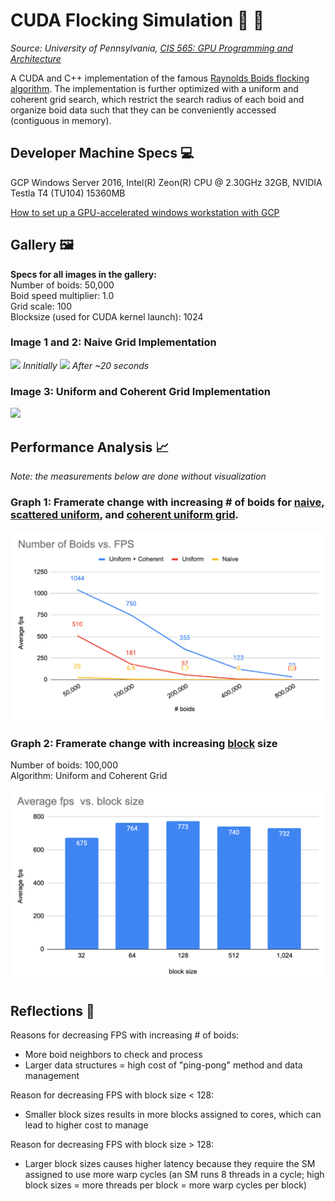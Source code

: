 CUDA Flocking Simulation 🐠 🦩
=============================
_Source: University of Pennsylvania, [CIS 565: GPU Programming and Architecture](https://cis565-fall-2021.github.io/)_

A CUDA and C++ implementation of the famous [Raynolds Boids flocking algorithm](https://en.wikipedia.org/wiki/Boids). The implementation is further optimized with a uniform and coherent grid search, which restrict the search radius of each boid and organize boid data such that they can be conveniently accessed (contiguous in memory).

## Developer Machine Specs 💻

GCP Windows Server 2016, Intel(R) Zeon(R) CPU @ 2.30GHz 32GB, NVIDIA Testla T4 (TU104) 15360MB

[How to set up a GPU-accelerated windows workstation with GCP](https://cloud.google.com/architecture/creating-a-virtual-gpu-accelerated-windows-workstation)

## Gallery 🖼️

**Specs for all images in the gallery:** \
Number of boids: 50,000 \
Boid speed multiplier: 1.0 \
Grid scale: 100 \
Blocksize (used for CUDA kernel launch): 1024

### Image 1 and 2: Naive Grid Implementation 

![](./media/boids_naive.gif)
_Innitially_
![](./media/boids_naive_later.gif)
_After ~20 seconds_


### Image 3: Uniform and Coherent Grid Implementation
![](./media/boids_coherent.gif)

## Performance Analysis 📈
*Note: the measurements below are done without visualization*

### Graph 1: Framerate change with increasing # of boids for [naive](https://github.com/dzungpng/CUDA-flocking-simulation/blob/main/INSTRUCTION.md#11-boids-with-naive-neighbor-search), [scattered uniform](https://github.com/dzungpng/CUDA-flocking-simulation/blob/main/INSTRUCTION.md#20-a-quick-explanation-of-uniform-grids), and [coherent uniform grid](https://github.com/dzungpng/CUDA-flocking-simulation/blob/main/INSTRUCTION.md#23-cutting-out-the-middleman).

![](./media/graph_boids_vs_fps.PNG)

### Graph 2: Framerate change with increasing [block](https://en.wikipedia.org/wiki/Thread_block_(CUDA_programming)) size
Number of boids: 100,000 \
Algorithm: Uniform and Coherent Grid

![](./media/graph_blocksize_vs_fps.PNG)

## Reflections 🤔

Reasons for decreasing FPS with increasing # of boids:
- More boid neighbors to check and process
- Larger data structures = high cost of "ping-pong" method and data management

Reason for decreasing FPS with block size < 128:
- Smaller block sizes results in more blocks assigned to cores, which can lead to higher cost to manage

Reason for decreasing FPS with block size > 128:
- Larger block sizes causes higher latency because they require the SM assigned to use more warp cycles (an SM runs 8 threads in a cycle; high block sizes = more threads per block = more warp cycles per block) 
